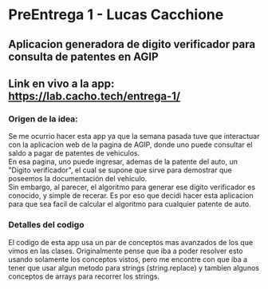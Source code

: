 # PreEntrega 1 - Lucas Cacchione

## Aplicacion generadora de digito verificador para consulta de patentes en AGIP

## Link en vivo a la app: https://lab.cacho.tech/entrega-1/

### Origen de la idea:
Se me ocurrio hacer esta app ya que la semana pasada tuve que interactuar con la aplicacion web de la pagina de AGIP, donde uno puede consultar el saldo a pagar de patentes de vehiculos.  
En esa pagina, uno puede ingresar, ademas de la patente del auto, un "Digito verificador", el cual se supone que sirve para demostrar que poseemos la documentación del vehiculo.  
Sin embargo, al parecer, el algoritmo para generar ese digito verificador es conocido, y simple de recerar. Es por eso que decidi hacer esta aplicacion para que sea facil de calcular el algoritmo para cualquier patente de auto.  

### Detalles del codigo
El codigo de esta app usa un par de conceptos mas avanzados de los que vimos en las clases. Originalmente pense que iba a poder resolver esto usando solamente los conceptos vistos, pero me encontre con que iba a tener que usar algun metodo para strings (string.replace) y tambien algunos conceptos de arrays para recorrer los strings.
